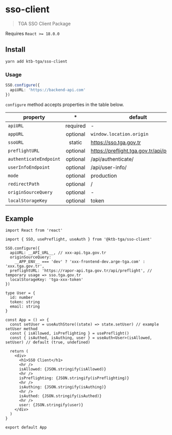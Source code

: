 # sso-client

> TGA SSO Client Package

Requires `React >= 18.0.0`
</br>

## Install

```bash
yarn add ktb-tga/sso-client
```

### Usage

<!-- TODO: add react and nextjs usage -->

```ts
SSO.configure({
  apiURL: 'https://backend-api.com'
})
```

`configure` method accepts properties in the table below.

| property               |    \*    | default                                     |
| ---------------------- | :------: | ------------------------------------------- |
| `apiURL`               | required | -                                           |
| `appURL`               | optional | `window.location.origin`                    |
| `ssoURL`               |  static  | https://sso.tga.gov.tr                      |
| `preflightURL`         | optional | https://preflight.tga.gov.tr/api/preflight/ |
| `authenticateEndpoint` | optional | /api/authenticate/                          |
| `userInfoEndpoint`     | optional | /api/user-info/                             |
| `mode`                 | optional | production                                  |
| `redirectPath`         | optional | /                                           |
| `originSourceQuery`    | optional | -                                           |
| `localStorageKey`      | optional | token                                       |

## Example

```tsx
import React from 'react'

import { SSO, usePreflight, useAuth } from '@ktb-tga/sso-client'

SSO.configure({
  apiURL: __API_URL__, // xxx-api.tga.gov.tr
  originSourceQuery:
    __APP_ENV__ === 'dev' ? 'xxx-frontend-dev.arge-tga.com' : 'xxx.tga.gov.tr',
  preflightURL: 'https://rapor-api.tga.gov.tr/api/preflight', // temporary usage => sso.tga.gov.tr
  localStorageKey: 'tga-xxx-token'
})

type User = {
  id: number
  token: string
  email: string
}

const App = () => {
  const setUser = useAuthStore((state) => state.setUser) // example setUser method
  const { isAllowed, isPreflighting } = usePreflight()
  const { isAuthed, isAuthing, user } = useAuth<User>(isAllowed, setUser) // default (true, undefined)

  return (
    <div>
      <h1>SSO Client</h1>
      <hr />
      isAllowed: {JSON.stringify(isAllowed)}
      <hr />
      isPreflighting: {JSON.stringify(isPreflighting)}
      <hr />
      isAuthing: {JSON.stringify(isAuthing)}
      <hr />
      isAuthed: {JSON.stringify(isAuthed)}
      <hr />
      user: {JSON.stringify(user)}
    </div>
  )
}

export default App
```

<!-- `(production \| development)`  -->

  <!-- appURL: 'http://localhost:3000', // app frontend url
  apiURL: 'https://mote-backend-dev.arge-tga.com', // app backend url for authenticate and user-info
  originSourceQuery: 'http://mote-frontend-dev.arge-tga.com', //optional for prod required for locale, https:// and http:// will be removed automatically
  authenticateEndpoint: '/api/authenticate/', // optional, endpoint to 'authenticate' defaults to '/api/authenticate/'
  userInfoEndpoint: '/api/user-info/', // optional, endpoint to 'authenticate' defaults to '/api/authenticate/'
  preflightURL: 'https://rapor-api.tga.gov.tr/api/preflight', //optional, preflight api defaults to 'https://preflight.tga.gov.tr/api/preflight/'
  mode: 'production', // optional, this sets SSO to development or production, defaults to 'production'
  redirectPath: '/', // optional, after authenticate redirecting this path, defaults to '/'
  localStorageKey: 'token' // optional, defaults to 'token' -->

   <!-- // isAllowed property is optional, defaults to true for public apps -->
